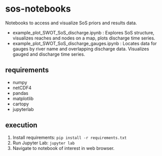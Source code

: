 # sos-notebooks

Notebooks to access and visualize SoS priors and results data.

- example_plot_SWOT_SoS_discharge.ipynb : Explores SoS structure, visualizes reaches and nodes on a map, plots discharge time series.
- example_plot_SWOT_SoS_discharge_gauges.ipynb : Locates data for gauges by river name and overlapping discharge data. Visualizes gauged and discharge time series.

## requirements

- numpy
- netCDF4
- pandas
- matplotlib
- cartopy
- jupyterlab

## execution

1. Install requirements: `pip install -r requirements.txt`
2. Run Jupyter Lab: `jupyter lab`
3. Navigate to notebook of interest in web browser.
